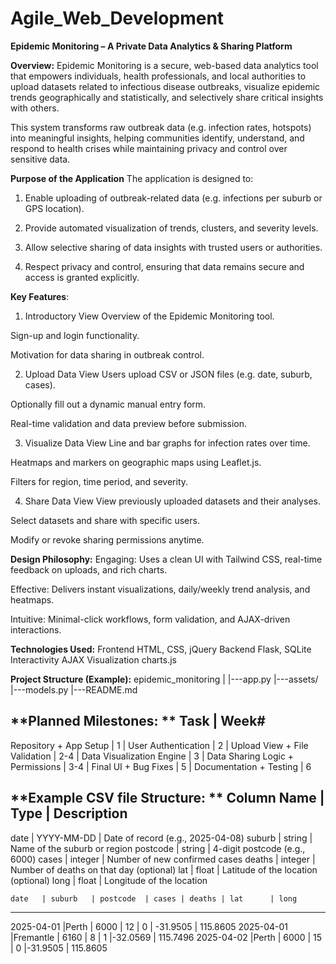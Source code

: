 # Agile_Web_Development


**Epidemic Monitoring – A Private Data Analytics & Sharing Platform**

**Overview:**
Epidemic Monitoring is a secure, web-based data analytics tool that empowers individuals, health professionals, and local authorities to upload datasets related to infectious disease outbreaks, visualize epidemic trends geographically and statistically, and selectively share critical insights with others.

This system transforms raw outbreak data (e.g. infection rates, hotspots) into meaningful insights, helping communities identify, understand, and respond to health crises while maintaining privacy and control over sensitive data.


**Purpose of the Application**
The application is designed to:

1. Enable uploading of outbreak-related data (e.g. infections per suburb or GPS location).

2. Provide automated visualization of trends, clusters, and severity levels.

3. Allow selective sharing of data insights with trusted users or authorities.

4. Respect privacy and control, ensuring that data remains secure and access is granted explicitly.


**Key Features**:
1. Introductory View
Overview of the Epidemic Monitoring tool.

Sign-up and login functionality.

Motivation for data sharing in outbreak control.

2. Upload Data View
Users upload CSV or JSON files (e.g. date, suburb, cases).

Optionally fill out a dynamic manual entry form.

Real-time validation and data preview before submission.

3. Visualize Data View
Line and bar graphs for infection rates over time.

Heatmaps and markers on geographic maps using Leaflet.js.

Filters for region, time period, and severity.

4. Share Data View
View previously uploaded datasets and their analyses.

Select datasets and share with specific users.

Modify or revoke sharing permissions anytime.


**Design Philosophy:**
Engaging:  	Uses a clean UI with Tailwind CSS, real-time feedback on uploads, and rich charts.

Effective: 	Delivers instant visualizations, daily/weekly trend analysis, and heatmaps.

Intuitive:	Minimal-click workflows, form validation, and AJAX-driven interactions.


**Technologies Used:**
Frontend         HTML, CSS, jQuery
Backend          Flask, SQLite
Interactivity    AJAX
Visualization    charts.js


**Project Structure (Example):**
epidemic_monitoring
|
|---app.py
|---assets/
|---models.py
|---README.md





**Planned Milestones:
**
Task                              |     Week#
--------------------------------------------------------------------------
Repository + App Setup            |    1
                                  |
User Authentication               |    2
                                  |
Upload View + File Validation     |    2-4
                                  |
Data Visualization Engine         |    3
                                  |
Data Sharing Logic + Permissions  |    3-4
                                  |
Final UI + Bug Fixes              |    5
                                  | 
Documentation + Testing           |    6




**Example CSV file Structure:
**
 Column Name	 |     Type	       |            Description
--------------------------------------------------------------------------
date	         | YYYY-MM-DD	   |   Date of record (e.g., 2025-04-08)
suburb	         | string	       |   Name of the suburb or region
postcode	     | string	       |   4-digit postcode (e.g., 6000)
cases	         | integer         |   Number of new confirmed cases
deaths	         | integer	       |   Number of deaths on that day (optional)
lat	             | float	       |   Latitude of the location (optional)
long	         | float	       |   Longitude of the location






    date   | suburb   | postcode  | cases | deaths | lat      | long
--------------------------------------------------------------------------
2025-04-01 |Perth     | 6000      |  12   |  0     | -31.9505 | 115.8605
2025-04-01 |Fremantle | 6160      |   8   |  1     |-32.0569  | 115.7496
2025-04-02 |Perth     | 6000      |  15   |  0     |-31.9505  | 115.8605
